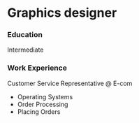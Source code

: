 # Graphics designer 

### Education
Intermediate 

### Work Experience 
Customer Service Representative @ E-com
- Operating Systems 
- Order Processing
- Placing Orders
